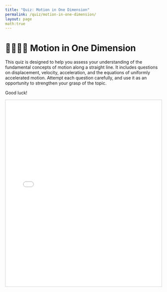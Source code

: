 ```yaml
---
title: "Quiz: Motion in One Dimension"
permalink: /quiz/motion-in-one-dimension/
layout: page
math:true
---
```


# 🏃🏼‍♀️‍➡️ Motion in One Dimension

This quiz is designed to help you assess your understanding of the fundamental concepts of motion along a straight line. It includes questions on displacement, velocity, acceleration, and the equations of uniformly accelerated motion. Attempt each question carefully, and use it as an opportunity to strengthen your grasp of the topic.
 
Good luck!

<iframe src="/quizzes/quiz.html?chapter=motion_in_one_dimension" width="100%" height="600" frameborder="0" style="border:1px solid #ccc;"></iframe>

